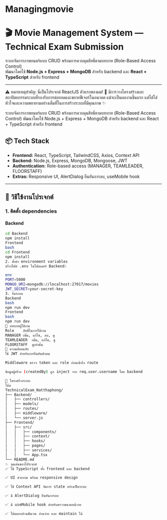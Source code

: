 # Managingmovie

# 🎬 Movie Management System — Technical Exam Submission

ระบบจัดการภาพยนตร์แบบ CRUD พร้อมการควบคุมสิทธิ์ตามบทบาท (Role-Based Access Control)  
พัฒนาโดยใช้ **Node.js + Express + MongoDB** สำหรับ backend และ **React + TypeScript** สำหรับ frontend

---

⚠️ หมายเหตุสำคัญ: นี่เป็นโปรเจกต์ ReactJS ตัวแรกของผม! 🚀
มีการวางโครงสร้างและสถาปัตยกรรมระบบที่รองรับการต่อยอดและขยายฟีเจอร์ในอนาคต
แม้จะเป็นผลงานชิ้นแรก แต่ได้ใส่หัวใจและความพยายามอย่างเต็มที่ในการสร้างระบบที่มีคุณภาพ ✨

ระบบจัดการภาพยนตร์แบบ CRUD พร้อมการควบคุมสิทธิ์ตามบทบาท (Role-Based Access Control)
พัฒนาโดยใช้ Node.js + Express + MongoDB สำหรับ backend และ React + TypeScript สำหรับ frontend

## 📦 Tech Stack

- **Frontend:** React, TypeScript, TailwindCSS, Axios, Context API
- **Backend:** Node.js, Express, MongoDB, Mongoose, JWT
- **Authentication:** Role-based access (MANAGER, TEAMLEADER, FLOORSTAFF)
- **Extras:** Responsive UI, AlertDialog ยืนยันการลบ, useMobile hook

---

## 🚀 วิธีใช้งานโปรเจกต์

### 1. ติดตั้ง dependencies

#### Backend

```bash
cd Backend
npm install
Frontend
bash
cd Frontend
npm install
2. ตั้งค่า environment variables
สร้างไฟล์ .env ในโฟลเดอร์ Backend:

env
PORT=5000
MONGO_URI=mongodb://localhost:27017/movies
JWT_SECRET=your-secret-key
3. รันระบบ
Backend
bash
npm run dev
Frontend
bash
npm run dev
👥 บทบาทผู้ใช้งาน
Role	สิทธิ์ในการใช้งาน
MANAGER	เพิ่ม, แก้ไข, ลบ, ดู
TEAMLEADER	เพิ่ม, แก้ไข, ดู
FLOORSTAFF	ดูเท่านั้น
🔐 ความปลอดภัย
ใช้ JWT สำหรับการยืนยันตัวตน

Middleware ตรวจ token และ role ก่อนเข้าถึง route

ข้อมูลผู้สร้าง (createdBy) ถูก inject จาก req.user.username โดย backend

🧠 โครงสร้างระบบ
โค้ด
TechnicalExam_Natthaphong/
├── Backend/
│   ├── controllers/
│   ├── models/
│   ├── routes/
│   ├── middleware/
│   └── server.js
├── Frontend/
│   ├── src/
│   │   ├── components/
│   │   ├── context/
│   │   ├── hooks/
│   │   ├── pages/
│   │   ├── services/
│   │   └── App.tsx
└── README.md
✨ จุดเด่นของโปรเจกต์
✅ ใช้ TypeScript ทั้ง frontend และ backend

✅ UI สวยงาม พร้อม responsive design

✅ ใช้ Context API จัดการ state อย่างเป็นระบบ

✅ มี AlertDialog ยืนยันการลบ

✅ มี useMobile hook สำหรับตรวจขนาดหน้าจอ

✅ โค้ดแยกส่วนชัดเจน อ่านง่าย และ maintain ได้
```

